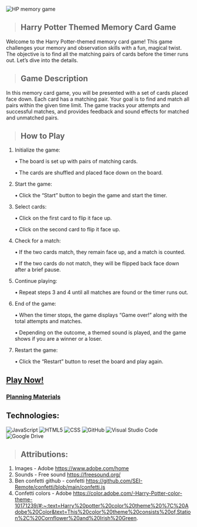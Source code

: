 ![HP memory game](./images/Screenshot%202024-07-25%20at%2012.39.40 PM.png)

> ## Harry Potter Themed Memory Card Game

Welcome to the Harry Potter-themed memory card game! This game challenges your memory and observation skills with a fun, magical twist. The objective is to find all the matching pairs of cards before the timer runs out. Let’s dive into the details.


> ## Game Description

In this memory card game, you will be presented with a set of cards placed face down. Each card has a matching pair. Your goal is to find and match all pairs within the given time limit. The game tracks your attempts and successful matches, and provides feedback and sound effects for matched and unmatched pairs.

> ## How to Play

1. Initialize the game:

	•	The board is set up with pairs of matching cards.

	•	The cards are shuffled and placed face down on the board.
2.	Start the game:

	•	Click the “Start” button to begin the game and start the timer.
3.	Select cards:

	•	Click on the first card to flip it face up.

	•	Click on the second card to flip it face up.
4.	Check for a match:

	•	If the two cards match, they remain face up, and a match is counted.

	•	If the two cards do not match, they will be flipped back face down after a brief pause.

5.	Continue playing:

	•	Repeat steps 3 and 4 until all matches are 
    found or the timer runs out.
6.	End of the game:

	•	When the timer stops, the game displays “Game over!” along with the total attempts and matches.

	•	Depending on the outcome, a themed sound is played, and the game shows if you are a winner or a loser.

7.	Restart the game:

	•	Click the “Restart” button to reset the board and play again.

## [Play Now!](https://lonnickr.github.io/HP-MemoryGame/)

### [Planning Materials](https://docs.google.com/document/d/1HnVUiSLnpWDbc8PDxR496tz9NvLvgcAIwIR096qPjsI/edit)

## Technologies: 
![JavaScript](https://img.shields.io/badge/javascript-%23323330.svg?style=for-the-badge&logo=javascript&logoColor=%23F7DF1E)
![HTML5](https://img.shields.io/badge/html5-%23E34F26.svg?style=for-the-badge&logo=html5&logoColor=white)
![CSS](https://camo.githubusercontent.com/9bb8902d6fde4b0ea32ebdb8e5162dd578cd13d693ab8d35ed5eb7daad78abf8/68747470733a2f2f696d672e736869656c64732e696f2f62616467652f4353532d3233393132303f267374796c653d666f722d7468652d6261646765266c6f676f3d63737333266c6f676f436f6c6f723d7768697465)
![GitHub](https://img.shields.io/badge/github-%23121011.svg?style=for-the-badge&logo=github&logoColor=white)
![Visual Studio Code](https://img.shields.io/badge/Visual%20Studio%20Code-0078d7.svg?style=for-the-badge&logo=visual-studio-code&logoColor=white)
![Google Drive](https://img.shields.io/badge/Google%20Drive-4285F4?style=for-the-badge&logo=googledrive&logoColor=white)

> ## Attributions:
1. Images - Adobe https://www.adobe.com/home
2. Sounds - Free sound https://freesound.org/
3. Ben confetti github - confetti https://github.com/SEI-Remote/confetti/blob/main/confetti.js
4. Confetti colors - Adobe https://color.adobe.com/-Harry-Potter-color-theme-10171239/#:~:text=Harry%20potter%20color%20theme%20%7C%20Adobe%20Color&text=This%20color%20theme%20consists%20of,Station%2C%20Cornflower%20and%20Irish%20Green.